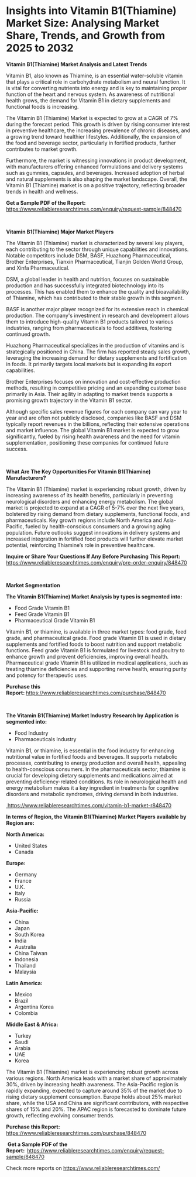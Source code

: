 <p><h1>Insights into Vitamin B1(Thiamine) Market Size: Analysing Market Share, Trends, and Growth from 2025 to 2032</h1></p><p><strong>Vitamin B1(Thiamine) Market Analysis and Latest Trends</strong></p>
<p><p>Vitamin B1, also known as Thiamine, is an essential water-soluble vitamin that plays a critical role in carbohydrate metabolism and neural function. It is vital for converting nutrients into energy and is key to maintaining proper function of the heart and nervous system. As awareness of nutritional health grows, the demand for Vitamin B1 in dietary supplements and functional foods is increasing.</p><p>The Vitamin B1 (Thiamine) Market is expected to grow at a CAGR of 7% during the forecast period. This growth is driven by rising consumer interest in preventive healthcare, the increasing prevalence of chronic diseases, and a growing trend toward healthier lifestyles. Additionally, the expansion of the food and beverage sector, particularly in fortified products, further contributes to market growth.</p><p>Furthermore, the market is witnessing innovations in product development, with manufacturers offering enhanced formulations and delivery systems such as gummies, capsules, and beverages. Increased adoption of herbal and natural supplements is also shaping the market landscape. Overall, the Vitamin B1 (Thiamine) market is on a positive trajectory, reflecting broader trends in health and wellness.</p></p>
<p><strong>Get a Sample PDF of the Report:&nbsp;</strong> <a href="https://www.reliableresearchtimes.com/enquiry/request-sample/848470?utm_campaign=3363&utm_medium=2&utm_source=Github&utm_content=ia&utm_term=26032025&utm_id=vitamin-b1thiamine">https://www.reliableresearchtimes.com/enquiry/request-sample/848470</a></p>
<p>&nbsp;</p>
<p><strong>Vitamin B1(Thiamine) Major Market Players</strong></p>
<p><p>The Vitamin B1 (Thiamine) market is characterized by several key players, each contributing to the sector through unique capabilities and innovations. Notable competitors include DSM, BASF, Huazhong Pharmaceutical, Brother Enterprises, Tianxin Pharmaceutical, Tianjin Golden World Group, and Xinfa Pharmaceutical.</p><p>DSM, a global leader in health and nutrition, focuses on sustainable production and has successfully integrated biotechnology into its processes. This has enabled them to enhance the quality and bioavailability of Thiamine, which has contributed to their stable growth in this segment.</p><p>BASF is another major player recognized for its extensive reach in chemical production. The company's investment in research and development allows them to introduce high-quality Vitamin B1 products tailored to various industries, ranging from pharmaceuticals to food additives, fostering continued growth.</p><p>Huazhong Pharmaceutical specializes in the production of vitamins and is strategically positioned in China. The firm has reported steady sales growth, leveraging the increasing demand for dietary supplements and fortification in foods. It primarily targets local markets but is expanding its export capabilities.</p><p>Brother Enterprises focuses on innovation and cost-effective production methods, resulting in competitive pricing and an expanding customer base primarily in Asia. Their agility in adapting to market trends supports a promising growth trajectory in the Vitamin B1 sector.</p><p>Although specific sales revenue figures for each company can vary year to year and are often not publicly disclosed, companies like BASF and DSM typically report revenues in the billions, reflecting their extensive operations and market influence. The global Vitamin B1 market is expected to grow significantly, fueled by rising health awareness and the need for vitamin supplementation, positioning these companies for continued future success.</p></p>
<p>&nbsp;</p>
<p><strong>What Are The Key Opportunities For Vitamin B1(Thiamine) Manufacturers?</strong></p>
<p><p>The Vitamin B1 (Thiamine) market is experiencing robust growth, driven by increasing awareness of its health benefits, particularly in preventing neurological disorders and enhancing energy metabolism. The global market is projected to expand at a CAGR of 5-7% over the next five years, bolstered by rising demand from dietary supplements, functional foods, and pharmaceuticals. Key growth regions include North America and Asia-Pacific, fueled by health-conscious consumers and a growing aging population. Future outlooks suggest innovations in delivery systems and increased integration in fortified food products will further elevate market potential, reinforcing Thiamine’s role in preventive healthcare.</p></p>
<p><strong>Inquire or Share Your Questions If Any Before Purchasing This Report:</strong> <a href="https://www.reliableresearchtimes.com/enquiry/pre-order-enquiry/848470?utm_campaign=3363&utm_medium=2&utm_source=Github&utm_content=ia&utm_term=26032025&utm_id=vitamin-b1thiamine">https://www.reliableresearchtimes.com/enquiry/pre-order-enquiry/848470</a></p>
<p>&nbsp;</p>
<p><strong>Market Segmentation</strong></p>
<p><strong>The Vitamin B1(Thiamine) Market Analysis by types is segmented into:</strong></p>
<p><ul><li>Food Grade Vitamin B1</li><li>Feed Grade Vitamin B1</li><li>Pharmaceutical Grade Vitamin B1</li></ul></p>
<p><p>Vitamin B1, or thiamine, is available in three market types: food grade, feed grade, and pharmaceutical grade. Food grade Vitamin B1 is used in dietary supplements and fortified foods to boost nutrition and support metabolic functions. Feed grade Vitamin B1 is formulated for livestock and poultry to enhance growth and prevent deficiencies, improving overall health. Pharmaceutical grade Vitamin B1 is utilized in medical applications, such as treating thiamine deficiencies and supporting nerve health, ensuring purity and potency for therapeutic uses.</p></p>
<p><strong>Purchase this Report:&nbsp;</strong><a href="https://www.reliableresearchtimes.com/purchase/848470?utm_campaign=3363&utm_medium=2&utm_source=Github&utm_content=ia&utm_term=26032025&utm_id=vitamin-b1thiamine">https://www.reliableresearchtimes.com/purchase/848470</a></p>
<p>&nbsp;</p>
<p><strong>The Vitamin B1(Thiamine) Market Industry Research by Application is segmented into:</strong></p>
<p><ul><li>Food Industry</li><li>Pharmaceuticals Industry</li></ul></p>
<p><p>Vitamin B1, or thiamine, is essential in the food industry for enhancing nutritional value in fortified foods and beverages. It supports metabolic processes, contributing to energy production and overall health, appealing to health-conscious consumers. In the pharmaceuticals sector, thiamine is crucial for developing dietary supplements and medications aimed at preventing deficiency-related conditions. Its role in neurological health and energy metabolism makes it a key ingredient in treatments for cognitive disorders and metabolic syndromes, driving demand in both industries.</p></p>
<p><a href="https://www.reliableresearchtimes.com/vitamin-b1-market-r848470?utm_campaign=3363&utm_medium=2&utm_source=Github&utm_content=ia&utm_term=26032025&utm_id=vitamin-b1thiamine">&nbsp;https://www.reliableresearchtimes.com/vitamin-b1-market-r848470</a></p>
<p><strong>In terms of Region, the Vitamin B1(Thiamine) Market Players available by Region are:</strong></p>
<p>
    <p> <strong> North America: </strong>
        <ul>
            <li>United States</li>
            <li>Canada</li>
        </ul>
        </p> 
    <p> <strong> Europe: </strong>
        <ul>
            <li>Germany</li>
            <li>France</li>
            <li>U.K.</li>
            <li>Italy</li>
            <li>Russia</li>
        </ul>
        </p> 
    <p> <strong> Asia-Pacific: </strong>
        <ul>
            <li>China</li>
            <li>Japan</li>
            <li>South Korea</li>
            <li>India</li>
            <li>Australia</li>
            <li>China Taiwan</li>
            <li>Indonesia</li>
            <li>Thailand</li>
            <li>Malaysia</li>
        </ul>
        </p> 
    <p> <strong> Latin America: </strong>
        <ul>
            <li>Mexico</li>
            <li>Brazil</li>
            <li>Argentina Korea</li>
            <li>Colombia</li>
        </ul>
        </p> 
    <p> <strong> Middle East & Africa: </strong>
        <ul>
            <li>Turkey</li>
            <li>Saudi</li>
            <li>Arabia</li>
            <li>UAE</li>
            <li>Korea</li>
        </ul>
    </p>
    </p>
<p><p>The Vitamin B1 (Thiamine) market is experiencing robust growth across various regions. North America leads with a market share of approximately 30%, driven by increasing health awareness. The Asia-Pacific region is rapidly expanding, expected to capture around 35% of the market due to rising dietary supplement consumption. Europe holds about 25% market share, while the USA and China are significant contributors, with respective shares of 15% and 20%. The APAC region is forecasted to dominate future growth, reflecting evolving consumer trends.</p></p>
<p><strong>Purchase this Report: </strong><a href="https://www.reliableresearchtimes.com/purchase/848470?utm_campaign=3363&utm_medium=2&utm_source=Github&utm_content=ia&utm_term=26032025&utm_id=vitamin-b1thiamine">https://www.reliableresearchtimes.com/purchase/848470</a></p>
<p>&nbsp;<strong>Get a Sample PDF of the Report:&nbsp;&nbsp;</strong><a href="https://www.reliableresearchtimes.com/enquiry/request-sample/848470?utm_campaign=3363&utm_medium=2&utm_source=Github&utm_content=ia&utm_term=26032025&utm_id=vitamin-b1thiamine">https://www.reliableresearchtimes.com/enquiry/request-sample/848470</a></p>
<p><strong></strong></p>
<p>Check more reports on <a href="https://www.reliableresearchtimes.com/?utm_campaign=3363&utm_medium=2&utm_source=Github&utm_content=ia&utm_term=26032025&utm_id=vitamin-b1thiamine">https://www.reliableresearchtimes.com/</a></p>